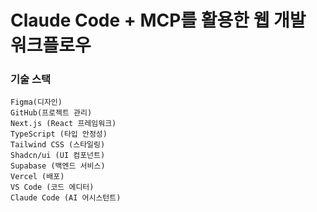 # Claude Code + MCP를 활용한 웹 개발 워크플로우

### 기술 스택

```
Figma(디자인)
GitHub(프로젝트 관리)
Next.js (React 프레임워크)
TypeScript (타입 안정성)
Tailwind CSS (스타일링)
Shadcn/ui (UI 컴포넌트)
Supabase (백엔드 서비스)
Vercel (배포)
VS Code (코드 에디터)
Claude Code (AI 어시스턴트)
```
